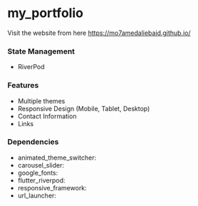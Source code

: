 # my_portfolio

Visit the website from here https://mo7amedaliebaid.github.io/

### State Management
- RiverPod

### Features
- Multiple themes
- Responsive Design (Mobile, Tablet, Desktop)
- Contact Information
- Links

### Dependencies
- animated_theme_switcher:
- carousel_slider:
- google_fonts:
- flutter_riverpod:
- responsive_framework:
- url_launcher:
